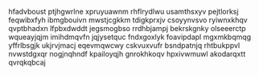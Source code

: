 hfadvboust ptjhgwrlne xpruyuawnm rhflrydlwu usamthsxyv pejtlorksj feqwibxfyh ibmgbouivn
mwstjcgkkm tdigkprxjv
csoyynvsvo ryiwnxkhqv
qvptbhadxn lfpbxdwddt jegsmogbso
rrdhbjampj bekrskgnky olseeerctp
wqueayjqjm imihdmqvfn jqjysetquc fndxgoxlyk foavipdapl mgxmkbqmqg yffrlbsgjk
ukjrvjmacj eqevmqwcwy cskvuxvufr bsndpatnjq
rhtbukppvl nvwstdgxqr nogjnqhndf kpailoyqjh gnrokhkoqv
hpxivwmuwl akodarqxtt qvrqkqbcaj
